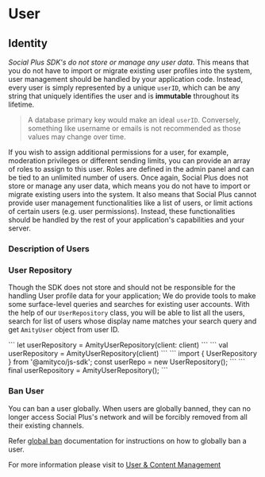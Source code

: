 # User

## Identity

_Social Plus SDK's do not store or manage any user data_. This means that you do not have to import or migrate existing user profiles into the system, user management should be handled by your application code. Instead, every user is simply represented by a unique `userID`, which can be any string that uniquely identifies the user and is **immutable** throughout its lifetime.

> A database primary key would make an ideal `userID`. Conversely, something like username or emails is not recommended as those values may change over time.

If you wish to assign additional permissions for a user, for example, moderation privileges or different sending limits, you can provide an array of roles to assign to this user. Roles are defined in the admin panel and can be tied to an unlimited number of users. Once again, Social Plus does not store or manage any user data, which means you do not have to import or migrate existing users into the system. It also means that Social Plus cannot provide user management functionalities like a list of users, or limit actions of certain users (e.g. user permissions). Instead, these functionalities should be handled by the rest of your application's capabilities and your server.

### Description of Users

### User Repository

Though the SDK does not store and should not be responsible for the handling User profile data for your application; We do provide tools to make some surface-level queries and searches for existing user accounts. With the help of our `UserRepository` class, you will be able to list all the users, search for list of users whose display name matches your search query and get `AmityUser` object from user ID.

<Tabs>
  <Tab title="iOS">
    ```
    let userRepository = AmityUserRepository(client: client)
    ```
  </Tab>
  <Tab title="Android">
    ```
    val userRepository = AmityUserRepository(client)
    ```
  </Tab>
  <Tab title="JavaScript">
    ```
    import { UserRepository } from '@amityco/js-sdk';
    const userRepo = new UserRepository();
    ```
  </Tab>
  <Tab title="Flutter">
    ```
    final userRepository = AmityUserRepository();
    ```
  </Tab>
</Tabs>

### Ban User

You can ban a user globally. When users are globally banned, they can no longer access Social Plus's network and will be forcibly removed from all their existing channels.

Refer [global ban](../../../analytics-and-moderation/console/moderation-roles-and-privileges.md#global-ban) documentation for instructions on how to globally ban a user.

For more information please visit to [User & Content Management](broken-reference)